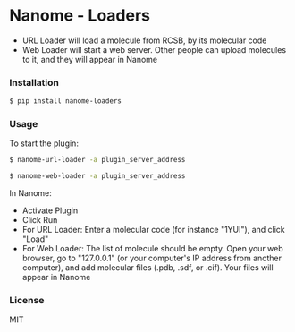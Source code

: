 # Nanome - Loaders

- URL Loader will load a molecule from RCSB, by its molecular code
- Web Loader will start a web server. Other people can upload molecules to it, and they will appear in Nanome

### Installation

```sh
$ pip install nanome-loaders
```

### Usage

To start the plugin:

```sh
$ nanome-url-loader -a plugin_server_address
```

```sh
$ nanome-web-loader -a plugin_server_address
```

In Nanome:

- Activate Plugin
- Click Run
- For URL Loader: Enter a molecular code (for instance "1YUI"), and click "Load"
- For Web Loader: The list of molecule should be empty. Open your web browser, go to "127.0.0.1" (or your computer's IP address from another computer), and add molecular files (.pdb, .sdf, or .cif). Your files will appear in Nanome

### License

MIT
